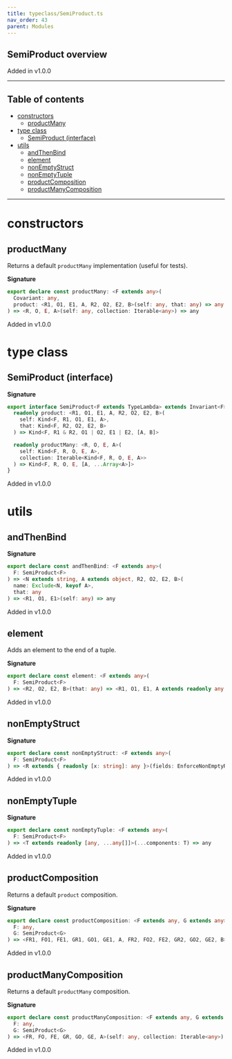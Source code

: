 ```yaml
---
title: typeclass/SemiProduct.ts
nav_order: 43
parent: Modules
---
```


## SemiProduct overview

Added in v1.0.0

---

<h2 class="text-delta">Table of contents</h2>

- [constructors](#constructors)
  - [productMany](#productmany)
- [type class](#type-class)
  - [SemiProduct (interface)](#semiproduct-interface)
- [utils](#utils)
  - [andThenBind](#andthenbind)
  - [element](#element)
  - [nonEmptyStruct](#nonemptystruct)
  - [nonEmptyTuple](#nonemptytuple)
  - [productComposition](#productcomposition)
  - [productManyComposition](#productmanycomposition)

---

# constructors

## productMany

Returns a default `productMany` implementation (useful for tests).

**Signature**

```ts
export declare const productMany: <F extends any>(
  Covariant: any,
  product: <R1, O1, E1, A, R2, O2, E2, B>(self: any, that: any) => any
) => <R, O, E, A>(self: any, collection: Iterable<any>) => any
```

Added in v1.0.0

# type class

## SemiProduct (interface)

**Signature**

```ts
export interface SemiProduct<F extends TypeLambda> extends Invariant<F> {
  readonly product: <R1, O1, E1, A, R2, O2, E2, B>(
    self: Kind<F, R1, O1, E1, A>,
    that: Kind<F, R2, O2, E2, B>
  ) => Kind<F, R1 & R2, O1 | O2, E1 | E2, [A, B]>

  readonly productMany: <R, O, E, A>(
    self: Kind<F, R, O, E, A>,
    collection: Iterable<Kind<F, R, O, E, A>>
  ) => Kind<F, R, O, E, [A, ...Array<A>]>
}
```

Added in v1.0.0

# utils

## andThenBind

**Signature**

```ts
export declare const andThenBind: <F extends any>(
  F: SemiProduct<F>
) => <N extends string, A extends object, R2, O2, E2, B>(
  name: Exclude<N, keyof A>,
  that: any
) => <R1, O1, E1>(self: any) => any
```

Added in v1.0.0

## element

Adds an element to the end of a tuple.

**Signature**

```ts
export declare const element: <F extends any>(
  F: SemiProduct<F>
) => <R2, O2, E2, B>(that: any) => <R1, O1, E1, A extends readonly any[]>(self: any) => any
```

Added in v1.0.0

## nonEmptyStruct

**Signature**

```ts
export declare const nonEmptyStruct: <F extends any>(
  F: SemiProduct<F>
) => <R extends { readonly [x: string]: any }>(fields: EnforceNonEmptyRecord<R> & { readonly [x: string]: any }) => any
```

Added in v1.0.0

## nonEmptyTuple

**Signature**

```ts
export declare const nonEmptyTuple: <F extends any>(
  F: SemiProduct<F>
) => <T extends readonly [any, ...any[]]>(...components: T) => any
```

Added in v1.0.0

## productComposition

Returns a default `product` composition.

**Signature**

```ts
export declare const productComposition: <F extends any, G extends any>(
  F: any,
  G: SemiProduct<G>
) => <FR1, FO1, FE1, GR1, GO1, GE1, A, FR2, FO2, FE2, GR2, GO2, GE2, B>(self: any, that: any) => any
```

Added in v1.0.0

## productManyComposition

Returns a default `productMany` composition.

**Signature**

```ts
export declare const productManyComposition: <F extends any, G extends any>(
  F: any,
  G: SemiProduct<G>
) => <FR, FO, FE, GR, GO, GE, A>(self: any, collection: Iterable<any>) => any
```

Added in v1.0.0
